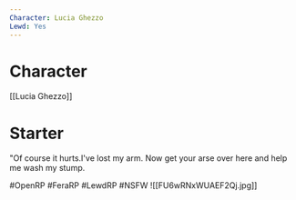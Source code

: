 ```yaml
---
Character: Lucia Ghezzo
Lewd: Yes
---
```

# Character
[[Lucia Ghezzo]]

# Starter
"Of course it hurts.I've lost my arm. Now get your arse over here and help me wash my stump.  

#OpenRP #FeraRP #LewdRP  #NSFW
![[FU6wRNxWUAEF2Qj.jpg]]